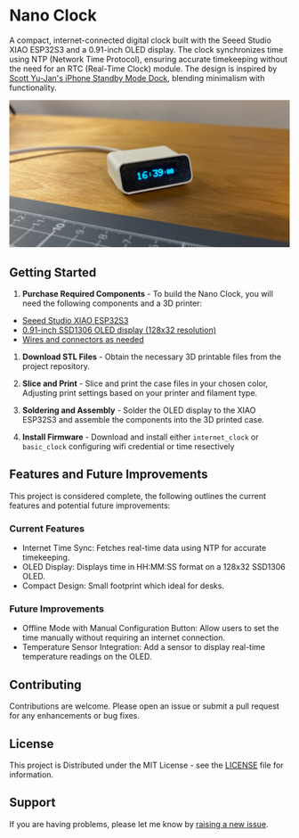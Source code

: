 # Nano Clock

A compact, internet-connected digital clock built with the Seeed Studio XIAO ESP32S3 and a 0.91-inch OLED display. The clock synchronizes time using NTP (Network Time Protocol), ensuring accurate timekeeping without the need for an RTC (Real-Time Clock) module. The design is inspired by [Scott Yu-Jan's iPhone Standby Mode Dock](https://www.youtube.com/watch?v=L3nWw8qSYgk&t=30s), blending minimalism with functionality.

![Project Image](https://github.com/ImSeanConroy/nano-clock/blob/main/.github/repo-img.png)

## Getting Started

1. **Purchase Required Components** - To build the Nano Clock, you will need the following components and a 3D printer:
- [Seeed Studio XIAO ESP32S3](https://thepihut.com/products/seeed-studio-xiao-esp32s3?variant=42421895102659)
- [0.91-inch SSD1306 OLED display (128x32 resolution)](https://thepihut.com/products/0-91-oled-display-module)
- [Wires and connectors as needed](https://thepihut.com/products/prototyping-wire-spool-set)

1. **Download STL Files** - Obtain the necessary 3D printable files from the project repository.

2. **Slice and Print** - Slice and print the case files in your chosen color, Adjusting print settings based on your printer and filament type.

3. **Soldering and Assembly** - Solder the OLED display to the XIAO ESP32S3 and assemble the components into the 3D printed case.

4. **Install Firmware** - Download and install either `internet_clock` or `basic_clock` configuring wifi credential or time resectively

## Features and Future Improvements

This project is considered complete, the following outlines the current features and potential future improvements:

### Current Features
- Internet Time Sync: Fetches real-time data using NTP for accurate timekeeping.
- OLED Display: Displays time in HH:MM:SS format on a 128x32 SSD1306 OLED.
- Compact Design: Small footprint which ideal for desks.

### Future Improvements
- Offline Mode with Manual Configuration Button: Allow users to set the time manually without requiring an internet connection.
- Temperature Sensor Integration: Add a sensor to display real-time temperature readings on the OLED.

## Contributing

Contributions are welcome. Please open an issue or submit a pull request for any enhancements or bug fixes.

## License

This project is Distributed under the MIT License - see the [LICENSE](LICENSE) file for information.

## Support

If you are having problems, please let me know by [raising a new issue](https://github.com/ImSeanConroy/nano-clock/issues/new/choose).